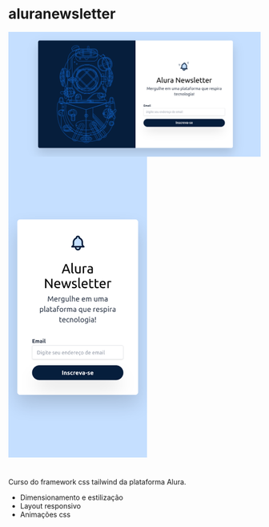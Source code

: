 # aluranewsletter

<style>
  container{
    display:flex; 
    flex-direction: column;
    align-items:center; 
    gap:2rem;
  }
</style>
<div class="container">
  <img src="./aluranewsletter.png" alt="Visão desktop, capacete de mergulhador a esquerda e formulário de newsletter a direita" width="600" align="center">
  <img src="./aluranewsletterMB.png" alt="Visão mobile, formulário da newsletter" height="600" align="center">
</div>

#

Curso do framework css tailwind da plataforma Alura.

<ul>
  <li>Dimensionamento e estilização</li>
  <li>Layout responsivo</li>
  <li>Animações css</li>
</ul>
